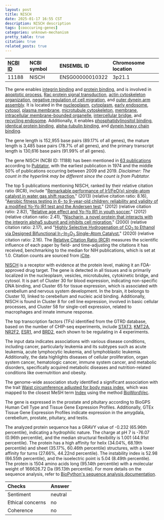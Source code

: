 ```yaml
---
layout: post
title: NISCH
date: 2025-01-17 16:55 CST
description: NISCH description
tags: [cooccuring-genes]
categories: unknown-mechanism
pretty_table: true
citation: true
related_posts: true
---
```




| [NCBI ID](https://www.ncbi.nlm.nih.gov/gene/11188) | NCBI symbol | ENSEMBL ID | Chromosome location |
| :-------- | :------- | :-------- | :------- |
| 11188  | NISCH | ENSG00000010322 | 3p21.1 |



The gene enables [integrin binding](https://amigo.geneontology.org/amigo/term/GO:0005178) and [protein binding](https://amigo.geneontology.org/amigo/term/GO:0005515), and is involved in [apoptotic process](https://amigo.geneontology.org/amigo/term/GO:0006915), [Rac protein signal transduction](https://amigo.geneontology.org/amigo/term/GO:0016601), [actin cytoskeleton organization](https://amigo.geneontology.org/amigo/term/GO:0030036), [negative regulation of cell migration](https://amigo.geneontology.org/amigo/term/GO:0030336), and [outer dynein arm assembly](https://amigo.geneontology.org/amigo/term/GO:0036158). It is located in the [nucleoplasm](https://amigo.geneontology.org/amigo/term/GO:0005654), [cytoplasm](https://amigo.geneontology.org/amigo/term/GO:0005737), [early endosome](https://amigo.geneontology.org/amigo/term/GO:0005769), [cytosol](https://amigo.geneontology.org/amigo/term/GO:0005829), [plasma membrane](https://amigo.geneontology.org/amigo/term/GO:0005886), [microtubule cytoskeleton](https://amigo.geneontology.org/amigo/term/GO:0015630), [membrane](https://amigo.geneontology.org/amigo/term/GO:0016020), [intracellular membrane-bounded organelle](https://amigo.geneontology.org/amigo/term/GO:0043231), [intercellular bridge](https://amigo.geneontology.org/amigo/term/GO:0045171), and [recycling endosome](https://amigo.geneontology.org/amigo/term/GO:0055037). Additionally, it enables [phosphatidylinositol binding](https://amigo.geneontology.org/amigo/term/GO:0035091), [identical protein binding](https://amigo.geneontology.org/amigo/term/GO:0042802), [alpha-tubulin binding](https://amigo.geneontology.org/amigo/term/GO:0043014), and [dynein heavy chain binding](https://amigo.geneontology.org/amigo/term/GO:0045504).


The gene length is 152,955 base pairs (89.17% of all genes), the mature length is 3,485 base pairs (78.7% of all genes), and the primary transcript length is 130,616 base pairs (91.99% of all genes).


The gene NISCH (NCBI ID: 11188) has been mentioned in [63 publications](https://pubmed.ncbi.nlm.nih.gov/?term=%22NISCH%22) according to [Pubtator](https://academic.oup.com/nar/article/47/W1/W587/5494727), with the earliest publication in 1974 and the middle 50% of publications occurring between 2009 and 2019. *Disclaimer: The count in the hyperlink may be different since the count is from Pubtator.*


The top 5 publications mentioning NISCH, ranked by their relative citation ratio (RCR), include "[Remarkable performance of Ir1/FeO(x) single-atom catalyst in water gas shift reaction.](https://pubmed.ncbi.nlm.nih.gov/24090210)" (2013) (relative citation ratio: 8.16), "[Aerobic fitness testing in 6- to 9-year-old children: reliability and validity of a modified Yo-Yo IR1 test and the Andersen test.](https://pubmed.ncbi.nlm.nih.gov/21687996)" (2012) (relative citation ratio: 2.82), "[Relative age effect and Yo-Yo IR1 in youth soccer.](https://pubmed.ncbi.nlm.nih.gov/22791620)" (2012) (relative citation ratio: 2.41), "[Nischarin, a novel protein that interacts with the integrin alpha5 subunit and inhibits cell migration.](https://pubmed.ncbi.nlm.nih.gov/11121431)" (2000) (relative citation ratio: 2.17), and "[Highly Selective Hydrogenation of CO<sub>2</sub> to Ethanol via Designed Bifunctional Ir<sub>1</sub>-In<sub>2</sub>O<sub>3</sub> Single-Atom Catalyst.](https://pubmed.ncbi.nlm.nih.gov/33108198)" (2020) (relative citation ratio: 2.16). The [Relative Citation Ratio (RCR)](https://journals.plos.org/plosbiology/article?id=10.1371/journal.pbio.1002541) measures the scientific influence of each paper by field- and time-adjusting the citations it has received, benchmarking to the median for NIH publications, which is set at 1.0. Citation counts are sourced from [iCite](https://icite.od.nih.gov).


[NISCH](https://www.proteinatlas.org/ENSG00000010322-NISCH) is a receptor with evidence at the protein level, making it an FDA-approved drug target. The gene is detected in all tissues and is primarily localized in the nucleoplasm, vesicles, microtubules, cytokinetic bridge, and cytosol. It is part of Cluster 30 for blood expression, indicating non-specific DNA binding, and Cluster 65 for tissue expression, which is associated with cerebellum and nervous system development. In the brain, it belongs to Cluster 10, linked to cerebellum and nucleic acid binding. Additionally, NISCH is found in Cluster 8 for cell line expression, involved in basic cellular processes, and Cluster 58 for single-cell expression, related to macrophages and innate immune response.


The top transcription factors (TFs) identified from the GTRD database, based on the number of CHIP-seq experiments, include [STAT3](https://www.ncbi.nlm.nih.gov/gene/6774), [KMT2A](https://www.ncbi.nlm.nih.gov/gene/4297), [NR2F2](https://www.ncbi.nlm.nih.gov/gene/7026), [ESR1](https://www.ncbi.nlm.nih.gov/gene/2099), and [BRD2](https://www.ncbi.nlm.nih.gov/gene/6046), each shown to be regulating in 4 experiments.



The input data indicates associations with various disease conditions, including cancer, particularly leukemia and its subtypes such as acute leukemia, acute lymphocytic leukemia, and lymphoblastic leukemia. Additionally, the data highlights diseases of cellular proliferation, organ system cancer, hematologic cancer, immune system cancer, and metabolic disorders, specifically acquired metabolic diseases and nutrition-related conditions like overnutrition and obesity.


The genome-wide association study identified a significant association with the trait [Waist circumference adjusted for body mass index](https://pubmed.ncbi.nlm.nih.gov/31669095), which was mapped to the closest MeSH term [Index](https://meshb.nlm.nih.gov/record/ui?ui=D020481) using the method [BioWordVec](https://www.nature.com/articles/s41597-019-0055-0).


The gene is expressed in the prostate and pituitary according to BioGPS Human Cell Type and Tissue Gene Expression Profiles. Additionally, GTEx Tissue Gene Expression Profiles indicate expression in the amygdala, cerebellum, prostate, pituitary, and testis.




The analyzed protein sequence has a GRAVY value of -0.232 (65.96th percentile), indicating a hydrophilic nature. The charge at pH 7 is -76.07 (0.96th percentile), and the median structural flexibility is 1.001 (44.91st percentile). The protein has a high affinity for helix (34.04%, 68.19th percentile) and sheet (35.17%, 60.46th percentile) structures, with a lower affinity for turns (27.66%, 44.22nd percentile). The instability index is 52.98 (66.55th percentile), and the isoelectric point is 5.04 (8.49th percentile). The protein is 1504 amino acids long (95.14th percentile) with a molecular weight of 166626.72 Da (95.13th percentile). For more details on the sequence analysis, refer to [BioPython's sequence analysis documentation](https://biopython.org/docs/1.75/api/Bio.SeqUtils.ProtParam.html).





| Checks    | Answer |
| :-------- | :------- |
| Sentiment  | neutral   |
| Ethical concerns | no     |
| Coherence    | no    |